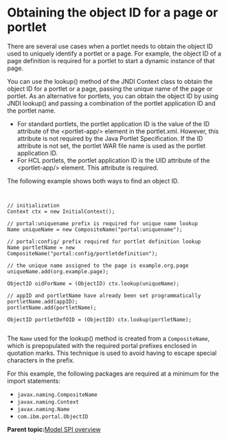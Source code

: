 # Obtaining the object ID for a page or portlet 

There are several use cases when a portlet needs to obtain the object ID used to uniquely identify a portlet or a page. For example, the object ID of a page definition is required for a portlet to start a dynamic instance of that page.

You can use the lookup\(\) method of the JNDI Context class to obtain the object ID for a portlet or a page, passing the unique name of the page or portlet. As an alternative for portlets, you can obtain the object ID by using JNDI lookup\(\) and passing a combination of the portlet application ID and the portlet name.

-   For standard portlets, the portlet application ID is the value of the ID attribute of the <portlet-app/\> element in the portlet.xml. However, this attribute is not required by the Java Portlet Specification. If the ID attribute is not set, the portlet WAR file name is used as the portlet application ID.
-   For HCL portlets, the portlet application ID is the UID attribute of the <portlet-app/\> element. This attribute is required.

The following example shows both ways to find an object ID.

```xmp


// initialization
Context ctx = new InitialContext();

// portal:uniquename prefix is required for unique name lookup
Name uniqueName = new CompositeName("portal:uniquename");

// portal:config/ prefix required for portlet definition lookup
Name portletName = new CompositeName("portal:config/portletdefinition");

// the unique name assigned to the page is example.org.page
uniqueName.add(org.example.page);

ObjectID oidForName = (ObjectID) ctx.lookup(uniqueName);

// appID and portletName have already been set programmatically 
portletName.add(appID);
portletName.add(portletName);

ObjectID portletDefOID = (ObjectID) ctx.lookup(portletName);


```

The `Name` used for the lookup\(\) method is created from a `CompositeName`, which is prepopulated with the required portal prefixes enclosed in quotation marks. This technique is used to avoid having to escape special characters in the prefix.

For this example, the following packages are required at a minimum for the import statements:

-   `javax.naming.CompositeName`
-   `javax.naming.Context`
-   `javax.naming.Name`
-   `com.ibm.portal.ObjectID`

**Parent topic:**[Model SPI overview](../dev/dgn_modelovw.md)

